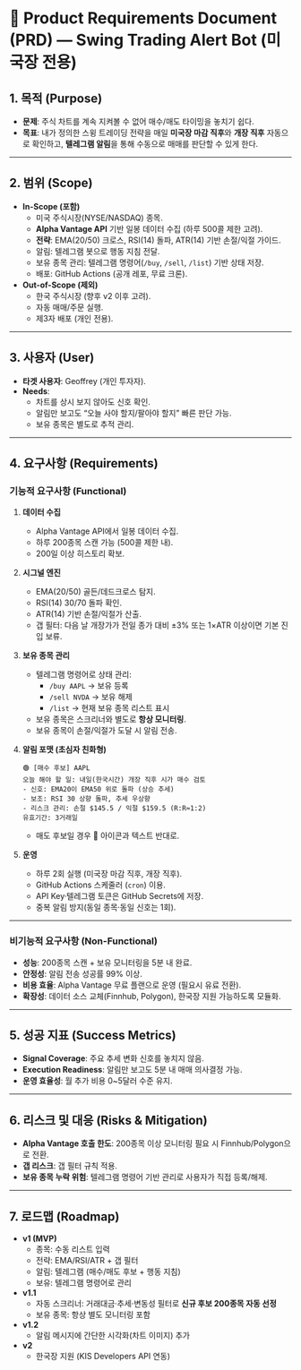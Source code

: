 # 📄 Product Requirements Document (PRD) — Swing Trading Alert Bot (미국장 전용)

## 1. 목적 (Purpose)

- **문제**: 주식 차트를 계속 지켜볼 수 없어 매수/매도 타이밍을 놓치기 쉽다.
- **목표**: 내가 정의한 스윙 트레이딩 전략을 매일 **미국장 마감 직후**와 **개장 직후** 자동으로 확인하고, **텔레그램 알림**을 통해 수동으로 매매를 판단할 수 있게 한다.

------

## 2. 범위 (Scope)

- **In-Scope (포함)**
  - 미국 주식시장(NYSE/NASDAQ) 종목.
  - **Alpha Vantage API** 기반 일봉 데이터 수집 (하루 500콜 제한 고려).
  - **전략**: EMA(20/50) 크로스, RSI(14) 돌파, ATR(14) 기반 손절/익절 가이드.
  - 알림: 텔레그램 봇으로 행동 지침 전달.
  - 보유 종목 관리: 텔레그램 명령어(`/buy`, `/sell`, `/list`) 기반 상태 저장.
  - 배포: GitHub Actions (공개 레포, 무료 크론).
- **Out-of-Scope (제외)**
  - 한국 주식시장 (향후 v2 이후 고려).
  - 자동 매매/주문 실행.
  - 제3자 배포 (개인 전용).

------

## 3. 사용자 (User)

- **타겟 사용자**: Geoffrey (개인 투자자).
- **Needs**:
  - 차트를 상시 보지 않아도 신호 확인.
  - 알림만 보고도 “오늘 사야 할지/팔아야 할지” 빠른 판단 가능.
  - 보유 종목은 별도로 추적 관리.

------

## 4. 요구사항 (Requirements)

### 기능적 요구사항 (Functional)

1. **데이터 수집**

   - Alpha Vantage API에서 일봉 데이터 수집.
   - 하루 200종목 스캔 가능 (500콜 제한 내).
   - 200일 이상 히스토리 확보.

2. **시그널 엔진**

   - EMA(20/50) 골든/데드크로스 탐지.
   - RSI(14) 30/70 돌파 확인.
   - ATR(14) 기반 손절/익절가 산출.
   - 갭 필터: 다음 날 개장가가 전일 종가 대비 ±3% 또는 1×ATR 이상이면 기본 진입 보류.

3. **보유 종목 관리**

   - 텔레그램 명령어로 상태 관리:
     - `/buy AAPL` → 보유 등록
     - `/sell NVDA` → 보유 해제
     - `/list` → 현재 보유 종목 리스트 표시
   - 보유 종목은 스크리너와 별도로 **항상 모니터링**.
   - 보유 종목이 손절/익절가 도달 시 알림 전송.

4. **알림 포맷 (초심자 친화형)**

   ```
   🟢 [매수 후보] AAPL
   오늘 해야 할 일: 내일(한국시간) 개장 직후 시가 매수 검토
   - 신호: EMA20이 EMA50 위로 돌파 (상승 추세)
   - 보조: RSI 30 상향 돌파, 추세 우상향
   - 리스크 관리: 손절 $145.5 / 익절 $159.5 (R:R≈1:2)
   유효기간: 3거래일
   ```

   - 매도 후보일 경우 🔴 아이콘과 텍스트 반대로.

5. **운영**

   - 하루 2회 실행 (미국장 마감 직후, 개장 직후).
   - GitHub Actions 스케줄러 (`cron`) 이용.
   - API Key·텔레그램 토큰은 GitHub Secrets에 저장.
   - 중복 알림 방지(동일 종목·동일 신호는 1회).

------

### 비기능적 요구사항 (Non-Functional)

- **성능**: 200종목 스캔 + 보유 모니터링을 5분 내 완료.
- **안정성**: 알림 전송 성공률 99% 이상.
- **비용 효율**: Alpha Vantage 무료 플랜으로 운영 (필요시 유료 전환).
- **확장성**: 데이터 소스 교체(Finnhub, Polygon), 한국장 지원 가능하도록 모듈화.

------

## 5. 성공 지표 (Success Metrics)

- **Signal Coverage**: 주요 추세 변화 신호를 놓치지 않음.
- **Execution Readiness**: 알림만 보고도 5분 내 매매 의사결정 가능.
- **운영 효율성**: 월 추가 비용 0~5달러 수준 유지.

------

## 6. 리스크 및 대응 (Risks & Mitigation)

- **Alpha Vantage 호출 한도**: 200종목 이상 모니터링 필요 시 Finnhub/Polygon으로 전환.
- **갭 리스크**: 갭 필터 규칙 적용.
- **보유 종목 누락 위험**: 텔레그램 명령어 기반 관리로 사용자가 직접 등록/해제.

------

## 7. 로드맵 (Roadmap)

- **v1 (MVP)**
  - 종목: 수동 리스트 입력
  - 전략: EMA/RSI/ATR + 갭 필터
  - 알림: 텔레그램 (매수/매도 후보 + 행동 지침)
  - 보유: 텔레그램 명령어로 관리
- **v1.1**
  - 자동 스크리너: 거래대금·추세·변동성 필터로 **신규 후보 200종목 자동 선정**
  - 보유 종목: 항상 별도 모니터링 포함
- **v1.2**
  - 알림 메시지에 간단한 시각화(차트 이미지) 추가
- **v2**
  - 한국장 지원 (KIS Developers API 연동)
